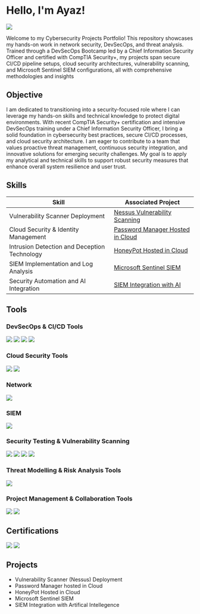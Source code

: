 # Hello, I'm Ayaz!
<a href="https://www.linkedin.com/in/ayazsuleman"><img src="https://img.shields.io/badge/-LinkedIn-0072b1?&style=for-the-badge&logo=linkedin&logoColor=white" /></a>

Welcome to my Cybersecurity Projects Portfolio!
This repository showcases my hands-on work in network security, DevSecOps, and threat analysis. Trained through a DevSecOps Bootcamp led by a Chief Information Security Officer and certified with CompTIA Security+, my projects span secure CI/CD pipeline setups, cloud security architectures, vulnerability scanning, and Microsoft Sentinel SIEM configurations, all with comprehensive methodologies and insights

## Objective
I am dedicated to transitioning into a security-focused role where I can leverage my hands-on skills and technical knowledge to protect digital environments. With recent CompTIA Security+ certification and intensive DevSecOps training under a Chief Information Security Officer, I bring a solid foundation in cybersecurity best practices, secure CI/CD processes, and cloud security architecture. I am eager to contribute to a team that values proactive threat management, continuous security integration, and innovative solutions for emerging security challenges. My goal is to apply my analytical and technical skills to support robust security measures that enhance overall system resilience and user trust.

## Skills

| Skill                                         | Associated Project         |
|-----------------------------------------------|----------------------------|
| Vulnerability Scanner Deployment    | <a href="https://google.com">Nessus Vulnerability Scanning</a>|
| Cloud Security & Identity Management          | <a href="https://google.com">Password Manager Hosted in Cloud</a>|
| Intrusion Detection and Deception Technology | <a href="https://google.com">HoneyPot Hosted in Cloud</a>|
| SIEM Implementation and Log Analysis         | <a href="https://google.com">Microsoft Sentinel SIEM</a>|
| Security Automation and AI Integration      | <a href="https://google.com">SIEM Integration with AI </a>|


## Tools
### DevSecOps & CI/CD Tools
<div> 
  <img src="https://img.shields.io/badge/-GitHub_Actions-2088FF?&style=for-the-badge&logo=GitHub&logoColor=white" /> <img src="https://img.shields.io/badge/-Terraform-7B42BC?&style=for-the-badge&logo=Terraform&logoColor=white" /> <img src="https://img.shields.io/badge/-Docker-2496ED?&style=for-the-badge&logo=Docker&logoColor=white" /> <img src="https://img.shields.io/badge/-Visual_Studio_Code-0078D4?&style=for-the-badge&logo=VisualStudioCode&logoColor=white" />
</div>

### Cloud Security Tools
<div> 
  <img src="https://img.shields.io/badge/-AWS-232F3E?&style=for-the-badge&logo=AmazonAWS&logoColor=white" /> <img src="https://img.shields.io/badge/-Microsoft_Sentinel-0078D4?&style=for-the-badge&logo=Microsoft&logoColor=white" /> 
</div>

### Network
<div>
    <img src="https://img.shields.io/badge/-Wireshark-1679A7?&style=for-the-badge&logo=Wireshark&logoColor=white" />
</div>

### SIEM
<div>
    <img src="https://img.shields.io/badge/-Microsoft_Sentinel-0078D4?&style=for-the-badge&logo=Microsoft&logoColor=white" />
</div>

### Security Testing & Vulnerability Scanning
<div> 
  <img src="https://img.shields.io/badge/-Nmap-00A3A3?&style=for-the-badge&logo=Nmap&logoColor=white" /> <img src="https://img.shields.io/badge/-Burp_Suite-F2F2F2?&style=for-the-badge&logo=BurpSuite&logoColor=black" /> <img src="https://img.shields.io/badge/-Metasploit-005C5C?&style=for-the-badge&logo=Metasploit&logoColor=white" />  <img src="https://img.shields.io/badge/-Nessus-6B8E23?&style=for-the-badge&logo=Nessus&logoColor=white" />
</div>


### Threat Modelling & Risk Analysis Tools
<div> 
  <img src="https://img.shields.io/badge/-Draw.io-FFB900?&style=for-the-badge&logo=Diagrams.net&logoColor=white" /> 
</div>

### Project Management & Collaboration Tools
<div> 
  <img src="https://img.shields.io/badge/-Jira-0052CC?&style=for-the-badge&logo=Jira&logoColor=white" /> <img src="https://img.shields.io/badge/-Slack-4A154B?&style=for-the-badge&logo=Slack&logoColor=white" /> 
</div>

## Certifications
<div>
<img src="https://img.shields.io/badge/-Security%2B-FF0000?&style=for-the-badge&logo=CompTIA&logoColor=white" />
<img src="https://img.shields.io/badge/-Cyber Agoge%20Bootcamp-0073e6?&style=for-the-badge&logo=graduation-cap&logoColor=white" />
</div>

## Projects
- Vulnerability Scanner (Nessus) Deployment
- Password Manager hosted in Cloud
- HoneyPot Hosted in Cloud
- Microsoft Sentinel SIEM
- SIEM Integration with Artifical Intellegence
